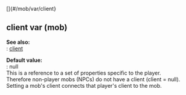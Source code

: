 []{#/mob/var/client}    
## client var (mob)    
**See also:**    
:   [client](/ref/client.md)    
<!-- -->    
**Default value:**    
:   null    
This is a reference to a set of properties specific to the player.    
Therefore non-player mobs (NPCs) do not have a client (client = null).    
Setting a mob\'s client connects that player\'s client to the mob.  